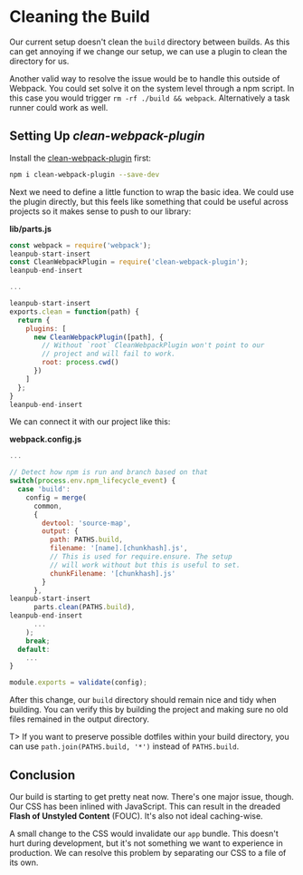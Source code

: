 # Cleaning the Build

Our current setup doesn't clean the `build` directory between builds. As this can get annoying if we change our setup, we can use a plugin to clean the directory for us.

Another valid way to resolve the issue would be to handle this outside of Webpack. You could set solve it on the system level through a npm script. In this case you would trigger `rm -rf ./build && webpack`. Alternatively a task runner could work as well.

## Setting Up *clean-webpack-plugin*

Install the [clean-webpack-plugin](https://www.npmjs.com/package/clean-webpack-plugin) first:

```bash
npm i clean-webpack-plugin --save-dev
```

Next we need to define a little function to wrap the basic idea. We could use the plugin directly, but this feels like something that could be useful across projects so it makes sense to push to our library:

**lib/parts.js**

```javascript
const webpack = require('webpack');
leanpub-start-insert
const CleanWebpackPlugin = require('clean-webpack-plugin');
leanpub-end-insert

...

leanpub-start-insert
exports.clean = function(path) {
  return {
    plugins: [
      new CleanWebpackPlugin([path], {
        // Without `root` CleanWebpackPlugin won't point to our
        // project and will fail to work.
        root: process.cwd()
      })
    ]
  };
}
leanpub-end-insert
```

We can connect it with our project like this:

**webpack.config.js**

```javascript
...

// Detect how npm is run and branch based on that
switch(process.env.npm_lifecycle_event) {
  case 'build':
    config = merge(
      common,
      {
        devtool: 'source-map',
        output: {
          path: PATHS.build,
          filename: '[name].[chunkhash].js',
          // This is used for require.ensure. The setup
          // will work without but this is useful to set.
          chunkFilename: '[chunkhash].js'
        }
      },
leanpub-start-insert
      parts.clean(PATHS.build),
leanpub-end-insert
      ...
    );
    break;
  default:
    ...
}

module.exports = validate(config);
```

After this change, our `build` directory should remain nice and tidy when building. You can verify this by building the project and making sure no old files remained in the output directory.

T> If you want to preserve possible dotfiles within your build directory, you can use `path.join(PATHS.build, '*')` instead of `PATHS.build`.

## Conclusion

Our build is starting to get pretty neat now. There's one major issue, though. Our CSS has been inlined with JavaScript. This can result in the dreaded **Flash of Unstyled Content** (FOUC). It's also not ideal caching-wise.

A small change to the CSS would invalidate our `app` bundle. This doesn't hurt during development, but it's not something we want to experience in production. We can resolve this problem by separating our CSS to a file of its own.
